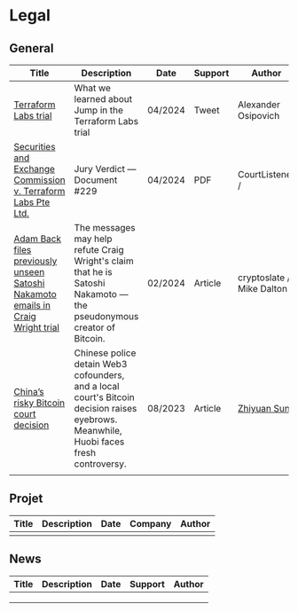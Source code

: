 # Legal

## General

| Title                                                        | Description                                                  | Date    | Support | Author                                                       |
| ------------------------------------------------------------ | ------------------------------------------------------------ | ------- | ------- | ------------------------------------------------------------ |
| [Terraform Labs trial](https://twitter.com/aosipovich/status/1778106094516060401) | What we learned about Jump in the Terraform Labs trial       | 04/2024 | Tweet   | Alexander Osipovich                                          |
| [Securities and Exchange Commission v. Terraform Labs Pte Ltd.](https://www.courtlistener.com/docket/66820843/securities-and-exchange-commission-v-terraform-labs-pte-ltd/) | Jury Verdict    —    Document #229                           | 04/2024 | PDF     | CourtListener /                                              |
| [Adam Back files previously unseen Satoshi Nakamoto emails in Craig Wright trial](https://cryptoslate.com/adam-back-files-previously-unseen-satoshi-nakamoto-emails-in-craig-wright-trial/) | The messages may help refute Craig Wright's claim that he is Satoshi Nakamoto — the pseudonymous creator of Bitcoin. | 02/2024 | Article | cryptoslate / Mike Dalton                                    |
| [China’s risky Bitcoin court decision](https://cointelegraph.com/magazine/chinas-risky-bitcoin-court-decision-is-huobi-in-trouble-or-not-asia-express/) | Chinese police detain Web3  cofounders, and a local court's Bitcoin decision raises eyebrows.  Meanwhile, Huobi faces fresh controversy. | 08/2023 | Article | [Zhiyuan Sun](https://cointelegraph.com/magazine/author/zhiyuansun/) |
|                                                              |                                                              |         |         |                                                              |



## Projet

| Title | Description | Date | Company | Author |
| ----- | ----------- | ---- | ------- | ------ |
|       |             |      |         |        |



## News

| Title | Description | Date | Support | Author |
| ----- | ----------- | ---- | ------- | ------ |
|       |             |      |         |        |
|       |             |      |         |        |
|       |             |      |         |        |

